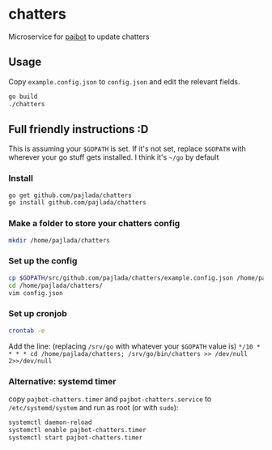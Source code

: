 # chatters
Microservice for [pajbot](https://github.com/pajlada/pajbot) to update chatters

## Usage

Copy `example.config.json` to `config.json` and edit the relevant fields.

```bash
go build
./chatters
```

## Full friendly instructions :D
This is assuming your `$GOPATH` is set. If it's not set, replace `$GOPATH` with wherever your go stuff gets installed. I think it's `~/go` by default  
### Install
```bash
go get github.com/pajlada/chatters
go install github.com/pajlada/chatters
```
### Make a folder to store your chatters config
```bash
mkdir /home/pajlada/chatters
```
### Set up the config
```bash
cp $GOPATH/src/github.com/pajlada/chatters/example.config.json /home/pajlada/chatters/config.json
cd /home/pajlada/chatters/
vim config.json
```
### Set up cronjob
```bash
crontab -e
```

Add the line: (replacing `/srv/go` with whatever your `$GOPATH` value is)
`*/10 * * * * cd /home/pajlada/chatters; /srv/go/bin/chatters >> /dev/null 2>>/dev/null`

### Alternative: systemd timer

copy `pajbot-chatters.timer` and `pajbot-chatters.service` to `/etc/systemd/system` and run as root (or with `sudo`):

```bash
systemctl daemon-reload
systemctl enable pajbot-chatters.timer
systemctl start pajbot-chatters.timer
```
